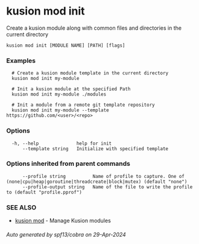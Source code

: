 # kusion mod init

Create a kusion module along with common files and directories in the current directory

```
kusion mod init [MODULE NAME] [PATH] [flags]
```

### Examples

```
  # Create a kusion module template in the current directory
  kusion mod init my-module
  
  # Init a kusion module at the specified Path
  kusion mod init my-module ./modules
  
  # Init a module from a remote git template repository
  kusion mod init my-module --template https://github.com/<user>/<repo>
```

### Options

```
  -h, --help              help for init
      --template string   Initialize with specified template
```

### Options inherited from parent commands

```
      --profile string          Name of profile to capture. One of (none|cpu|heap|goroutine|threadcreate|block|mutex) (default "none")
      --profile-output string   Name of the file to write the profile to (default "profile.pprof")
```

### SEE ALSO

* [kusion mod](kusion-mod.md)	 - Manage Kusion modules

###### Auto generated by spf13/cobra on 29-Apr-2024
